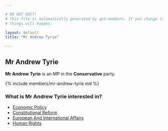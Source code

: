 ```yaml
---

# DO NOT EDIT!
# This file is automatically generated by get-members. If you change it, bad
# things will happen.

layout: default
title: "Mr Andrew Tyrie"

---
```


## Mr Andrew Tyrie

**Mr Andrew Tyrie** is an MP in the **Conservative** party.

{% include members/mr-andrew-tyrie.md %}

### What is Mr Andrew Tyrie interested in?


* [Economic Policy](/interests/economic-policy.html)
* [Constitutional Reform](/interests/constitutional-reform.html)
* [European And International Affairs](/interests/european-and-international-affairs.html)
* [Human Rights](/interests/human-rights.html)
